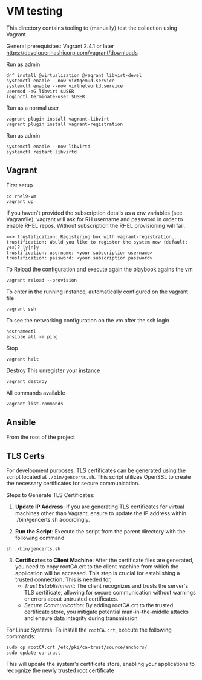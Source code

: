 # VM testing

This directory contains tooling to (manually) test the collection using Vagrant.

General prerequisites:
Vagrant 2.4.1 or later https://developer.hashicorp.com/vagrant/downloads

Run as admin

```
dnf install @virtualization @vagrant libvirt-devel
systemctl enable --now virtqemud.service
systemctl enable --now virtnetworkd.service
usermod -aG libvirt $USER
loginctl terminate-user $USER
```

Run as a normal user

```
vagrant plugin install vagrant-libvirt
vagrant plugin install vagrant-registration
```

Run as admin

```
systemctl enable --now libvirtd
systemctl restart libvirtd
```

## Vagrant

First setup

```
cd rhel9-vm
vagrant up
```

If you haven't provided the subscription details as a env variables (see Vagranfile),
vagrant will ask for RH username and password in order to enable RHEL repos.
Without subscription the RHEL provisioning will fail.

```
==> trustification: Registering box with vagrant-registration...
trustification: Would you like to register the system now (default: yes)? [y|n]y
trustification: username: <your subscription username>
trustification: password: <your subscription password>
```

To Reload the configuration and execute again the playbook agains the vm

```
vagrant reload --provision
```

To enter in the running instance, automatically configured on the vagrant file

```
vagrant ssh
```

To see the networking configuration on the vm after the ssh login

```
hostnamectl
ansible all -m ping
```

Stop

```
vagrant halt
```

Destroy
This unregister your instance

```
vagrant destroy
```

All commands available

```
vagrant list-commands
```

## Ansible

From the root of the project

## TLS Certs

For development purposes, TLS certificates can be generated using the script located at `./bin/gencerts.sh`. This script utilizes OpenSSL to create the necessary certificates for secure communication.

Steps to Generate TLS Certificates:

 1. **Update IP Address**: If you are generating TLS certificates for virtual machines other than Vagrant, ensure to update the IP address within ./bin/gencerts.sh accordingly.

 2. **Run the Script**: Execute the script from the parent directory with the following command:
```
sh ./bin/gencerts.sh
```
 3. **Certificates to Client Machine**: After the certificate files are generated, you need to copy rootCA.crt to the client machine from which the application will be accessed. This step is crucial for establishing a trusted connection. This is needed for,
     - *Trust Establishment*: The client recognizes and trusts the server's TLS certificate, allowing for secure communication without warnings or errors about untrusted certificates.
     - *Secure Communication*: By adding rootCA.crt to the trusted certificate store, you mitigate potential man-in-the-middle attacks and ensure data integrity during transmission

For Linux Systems:
To install the `rootCA.crt`, execute the following commands:
```
sudo cp rootCA.crt /etc/pki/ca-trust/source/anchors/
sudo update-ca-trust
```
This will update the system's certificate store, enabling your applications to recognize the newly trusted root certificate